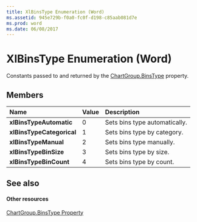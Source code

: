 ```yaml
---
title: XlBinsType Enumeration (Word)
ms.assetid: 945e729b-f0a0-fc0f-d198-c85aab081d7e
ms.prod: word
ms.date: 06/08/2017
---
```



# XlBinsType Enumeration (Word)

Constants passed to and returned by the [ChartGroup.BinsType](Word.chartgroup.binstype.md) property.


## Members



|**Name**|**Value**|**Description**|
|:-----|:-----|:-----|
| **xlBinsTypeAutomatic**|0|Sets bins type automatically.|
| **xlBinsTypeCategorical**|1|Sets bins type by category.|
| **xlBinsTypeManual**|2|Sets bins type manually.|
| **xlBinsTypeBinSize**|3|Sets bins type by size.|
| **xlBinsTypeBinCount**|4|Sets bins type by count.|

## See also


#### Other resources


[ChartGroup.BinsType Property](Word.chartgroup.binstype.md)

